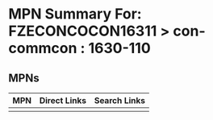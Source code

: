 



# MPN Summary For: FZECONCOCON16311 > con-commcon : 1630-110

## MPNs
  

|MPN|Direct Links|Search Links|
| :--- | :--- | :--- |
||||
